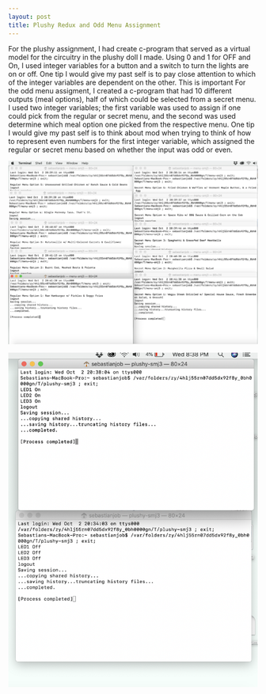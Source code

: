 ```yaml
---
layout: post
title: Plushy Redux and Odd Menu Assignment
---
```


For the plushy assignment, I had create c-program that served as a virtual model for the circuitry in the plushy doll I made. Using 0 and 1 for OFF and On, I used integer variables for a button and a switch to turn the lights are on or off. One tip I would give my past self is to pay close attention to which of the integer variables are dependent on the other. This is important  For the odd menu assigment, I created a c-program that had 10 different outputs (meal options), half of which could be selected from a secret menu. I used two integer variables; the first variable was used to assign if one could pick from the regular or secret menu, and the second was used determine which meal option one picked from the respective menu. One tip I would give my past self is to think about mod when trying to think of how to represent even numbers for the first integer variable, which assigned the regular or secret menu based on whether the input was odd or even.

![plushy](/img/B7it60hE.png)

![plushy](/img/C3v4n4NA.png)

